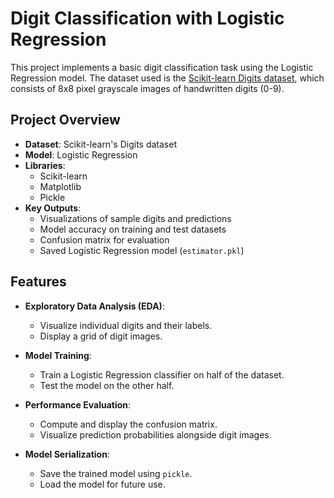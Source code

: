 # Digit Classification with Logistic Regression

This project implements a basic digit classification task using the Logistic Regression model. The dataset used is the [Scikit-learn Digits dataset](https://scikit-learn.org/stable/auto_examples/datasets/plot_digits_last_image.html), which consists of 8x8 pixel grayscale images of handwritten digits (0-9).

## Project Overview

- **Dataset**: Scikit-learn's Digits dataset
- **Model**: Logistic Regression
- **Libraries**: 
  - Scikit-learn
  - Matplotlib
  - Pickle
- **Key Outputs**:
  - Visualizations of sample digits and predictions
  - Model accuracy on training and test datasets
  - Confusion matrix for evaluation
  - Saved Logistic Regression model (`estimator.pkl`)

## Features

- **Exploratory Data Analysis (EDA)**:
  - Visualize individual digits and their labels.
  - Display a grid of digit images.
  
- **Model Training**:
  - Train a Logistic Regression classifier on half of the dataset.
  - Test the model on the other half.

- **Performance Evaluation**:
  - Compute and display the confusion matrix.
  - Visualize prediction probabilities alongside digit images.

- **Model Serialization**:
  - Save the trained model using `pickle`.
  - Load the model for future use.